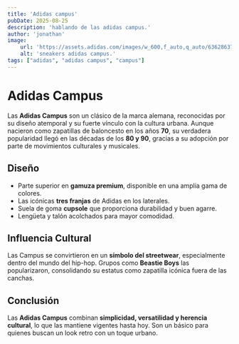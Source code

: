 ```yaml
---
title: 'Adidas campus'
pubDate: 2025-08-25
description: 'hablando de las adidas campus.'
author: 'jonathan'
image:
    url: 'https://assets.adidas.com/images/w_600,f_auto,q_auto/6362863727be4408bb103bbb97bebbea_9366/Zapatillas_Campus_00s_Gris_JH5627_01_00_standard.jpg'
    alt: 'sneakers adidas campus.'
tags: ["adidas", "adidas campus", "campus"]
---
```

# Adidas Campus

Las **Adidas Campus** son un clásico de la marca alemana, reconocidas por su diseño atemporal y su fuerte vínculo con la cultura urbana. Aunque nacieron como zapatillas de baloncesto en los años **70**, su verdadera popularidad llegó en las décadas de los **80 y 90**, gracias a su adopción por parte de movimientos culturales y musicales.

## Diseño
- Parte superior en **gamuza premium**, disponible en una amplia gama de colores.  
- Las icónicas **tres franjas** de Adidas en los laterales.  
- Suela de goma **cupsole** que proporciona durabilidad y buen agarre.  
- Lengüeta y talón acolchados para mayor comodidad.  

## Influencia Cultural
Las Campus se convirtieron en un **símbolo del streetwear**, especialmente dentro del mundo del hip-hop. Grupos como **Beastie Boys** las popularizaron, consolidando su estatus como zapatilla icónica fuera de las canchas.  

## Conclusión
Las **Adidas Campus** combinan **simplicidad, versatilidad y herencia cultural**, lo que las mantiene vigentes hasta hoy. Son un básico para quienes buscan un look retro con un toque urbano.
